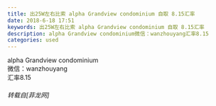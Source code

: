 ```yaml
---
title: 出25W左右比索 alpha Grandview condominium 自取 8.15汇率
date: 2018-6-18 17:51
keywords: 出25W左右比索 alpha Grandview condominium 自取 8.15汇率
description: alpha Grandview condominium微信：wanzhouyang汇率8.15
categories: used
---
```

<td class="t_f" id="postmessage_1430865">

alpha Grandview condominium<br/>
微信：wanzhouyang<br/>
汇率8.15</td>
###### 转载自[菲龙网]